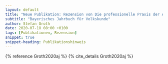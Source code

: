 ```yaml
---
layout: default
title: "Neue Publikation: Rezension von Die professionelle Praxis der Ausbilder. Eine kulturanthropologische Analyse, von A. Bahl"
subtitle: "Bayerisches Jahrbuch für Volkskunde"
author: Stefan Groth
date: 2020-07-18 08:00 +0100
tags: [Publikationen, Rezension]
snippet: true
snippet-heading: Publikationshinweis
---
```

{% reference Groth2020aj %} {% cite_details Groth2020aj %}
